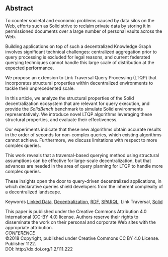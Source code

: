 ## Abstract
<!-- Context      -->
To counter societal and economic problems caused by data silos on the Web,
efforts such as Solid strive to reclaim private data by storing it in permissioned documents over a large number of personal vaults across the Web.
<!-- Need         -->
Building applications on top of such a decentralized Knowledge Graph
involves significant technical challenges:
centralized aggregation prior to query processing is excluded for legal reasons,
and current federated querying techniques cannot handle this large scale of distribution
at the expected performance.
<!-- Task         -->
We propose an extension to Link Traversal Query Processing (LTQP)
that incorporates structural properties within decentralized environments
to tackle their unprecedented scale.
<!-- Object       -->
In this article,
we analyze the structural properties of the Solid decentralization ecosystem that are relevant for query execution,
and provide the _SolidBench_ benchmark to simulate Solid environments representatively.
We introduce novel LTQP algorithms leveraging these structural properties,
and evaluate their effectiveness.
<!-- Findings     -->
Our experiments indicate that these new algorithms obtain accurate results in the order of seconds for non-complex queries,
which existing algorithms cannot achieve.
Furthermore, we discuss limitations with respect to more complex queries.
<!-- Conclusion   -->
This work reveals that a traversal-based querying method using structural assumptions can be effective for large-scale decentralization,
but that advances are needed in the area of query planning for LTQP to handle more complex queries.
<!-- Perspectives -->
These insights open the door to query-driven decentralized applications,
in which declarative queries shield developers from the inherent complexity of a decentralized landscape.


<span id="keywords" rel="schema:about"><span class="title">Keywords</span>
<a href="https://en.wikipedia.org/wiki/Linked_Data" resource="http://dbpedia.org/resource/Linked_Data">Linked Data</a>,
<a href="https://en.wikipedia.org/wiki/Decentralization" resource="http://dbpedia.org/resource/Decentralization">Decentralization</a>,
<a href="https://en.wikipedia.org/wiki/Resource_Description_Framework" resource="http://dbpedia.org/resource/Resource_Description_Framework">RDF</a>,
<a href="https://en.wikipedia.org/wiki/SPARQL" resource="http://dbpedia.org/resource/SPARQL">SPARQL</a>,
Link Traversal,
<a href="https://solidproject.org/" resource="https://solidproject.org/">Solid</a>
</span>

<!--<span class="printonly" id="acmreferenceformat">
<span class="title">ACM Reference Format:</span>
Doe, J. My Awesome Article. In <i>Conference Companion: The Conference Companion, April 23—27, 2018, Lyon, France</i>. Publisher, New York, NY, USA, 4 pages.
<i>http://dx.doi.org/1.2/111.222</i>
</span>-->

<span class="printonly firstpagefooter">
<span class="footnotecopyright">
This paper is published under the Creative Commons Attribution 4.0 International (CC-BY 4.0) license.
Authors reserve their rights to disseminate the work on their personal and corporate Web sites with the appropriate attribution.<br />
<span style="font-style:italic">CONFERENCE</span><br />
©2018 Copyright,
published under Creative Commons CC BY 4.0 License.<br />
Publisher 1122.<br />
DOI: http://dx.doi.org/1.2/111.222
</span>
</span>
